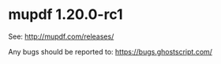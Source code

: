 # mupdf 1.20.0-rc1

See:
http://mupdf.com/releases/

Any bugs should be reported to:
https://bugs.ghostscript.com/
